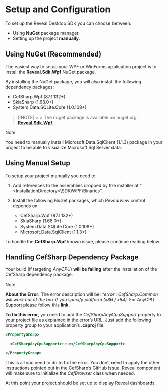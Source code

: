 # Setup and Configuration

To set up the Reveal Desktop SDK you can choose between:

  - Using **NuGet** package manager.
  - Setting up the project **manually**.

## Using NuGet (Recommended)

The easiest way to setup your WPF or WinForms application project is to
install the **Reveal.Sdk.Wpf** NuGet package.

By installing the NuGet package, you will also install the following
dependency packages:

  - CefSharp.Wpf (87.1.132+)
  - SkiaSharp (1.68.0+)
  - System.Data.SQLite.Core (1.0.108+)

> [!NOTE] >
    > The nuget package is available on nuget.org: [**Reveal.Sdk.Wpf**](https://www.nuget.org/packages/Reveal.Sdk.Wpf/).

> [!NOTE]
> You need to manually install Microsoft.Data.SqlClient (1.1.3) package in
your project to be able to visualize Microsoft Sql Server data.

## Using Manual Setup

To setup your project manually you need to:

1.  Add references to the assemblies dropped by the installer at
    "\<InstallationDirectory\>\\SDK\\WPF\\Binaries".

2.  Install the following NuGet packages, which *RevealView* control
    depends on:
      - CefSharp.Wpf (87.1.132+)
      - SkiaSharp (1.68.0+)
      - System.Data.SQLite.Core (1.0.108+)
      - Microsoft.Data.SqlClient (1.1.3+)

To handle the **CefSharp.Wpf** known issue, please continue reading below.

<a name='cefsharp-fix'></a>
## Handling CefSharp Dependency Package

Your build (if targeting *AnyCPU*) **will be failing** after the
installation of the CefSharp dependency package.

> [!NOTE]
> **About the Error:** The error description will be: *“error :
CefSharp.Common will work out of the box if you specify platform (x86 /
x64).* For AnyCPU Support please follow this
[**link**](https://github.com/cefsharp/CefSharp/issues/1714).

**To fix this error**, you need to add the *CefSharpAnyCpuSupport*
property to your project file as explained in the error’s URL. Just add
the following property group to your application’s **.csproj** file:

``` xml
<PropertyGroup>

  <CefSharpAnyCpuSupport>true</CefSharpAnyCpuSupport>

</PropertyGroup>
```

This is all you need to do to fix the error. You don’t need to apply the other instructions pointed out in the CefSharp’s GitHub issue. Reveal component will make sure to initialize the *CefBrowser* class when needed.

At this point your project should be set up to display Reveal
dashboards.
